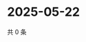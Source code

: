 # 2025-05-22

共 0 条

<!-- BEGIN ZHIHUQUESTIONS -->
<!-- 最后更新时间 Thu May 22 2025 18:12:28 GMT+0800 (China Standard Time) -->

<!-- END ZHIHUQUESTIONS -->

